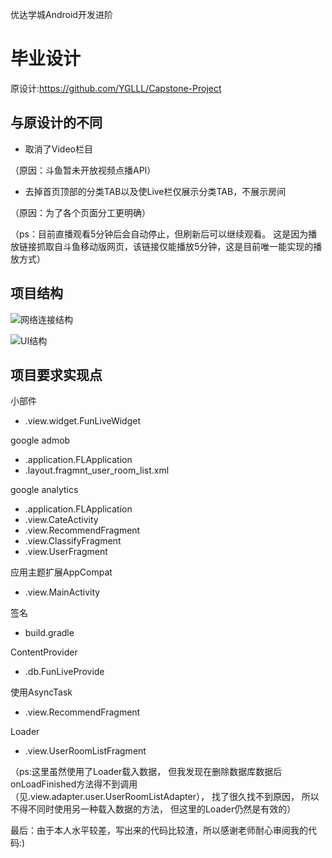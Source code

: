 优达学城Android开发进阶
# 毕业设计
原设计:https://github.com/YGLLL/Capstone-Project
## 与原设计的不同
- 取消了Video栏目

（原因：斗鱼暂未开放视频点播API）

- 去掉首页顶部的分类TAB以及使Live栏仅展示分类TAB，不展示房间

（原因：为了各个页面分工更明确）

（ps：目前直播观看5分钟后会自动停止，但刷新后可以继续观看。
这是因为播放链接抓取自斗鱼移动版网页，该链接仅能播放5分钟，这是目前唯一能实现的播放方式）

## 项目结构
![网络连接结构](https://github.com/YGLLL/FunLive/tree/master/pic/Retrofit2.jpg)

![UI结构](https://github.com/YGLLL/FunLive/tree/master/pic/MainActivity.jpg)

## 项目要求实现点
小部件
- .view.widget.FunLiveWidget

google admob
- .application.FLApplication
- .layout.fragmnt_user_room_list.xml

google analytics
- .application.FLApplication
- .view.CateActivity
- .view.RecommendFragment
- .view.ClassifyFragment
- .view.UserFragment

应用主题扩展AppCompat
- .view.MainActivity

签名
- build.gradle

ContentProvider
- .db.FunLiveProvide

使用AsyncTask
- .view.RecommendFragment

Loader
- .view.UserRoomListFragment

（ps:这里虽然使用了Loader载入数据，
但我发现在删除数据库数据后onLoadFinished方法得不到调用（见.view.adapter.user.UserRoomListAdapter），
找了很久找不到原因，
所以不得不同时使用另一种载入数据的方法，
但这里的Loader仍然是有效的）

最后：由于本人水平较差，写出来的代码比较渣，所以感谢老师耐心审阅我的代码:)